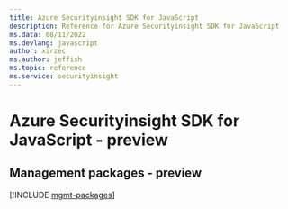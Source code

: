 ```yaml
---
title: Azure Securityinsight SDK for JavaScript
description: Reference for Azure Securityinsight SDK for JavaScript
ms.data: 08/11/2022
ms.devlang: javascript
author: xirzec
ms.author: jeffish
ms.topic: reference
ms.service: securityinsight
---
```

# Azure Securityinsight SDK for JavaScript - preview

## Management packages - preview
[!INCLUDE [mgmt-packages](securityinsight-mgmt-index.md)]